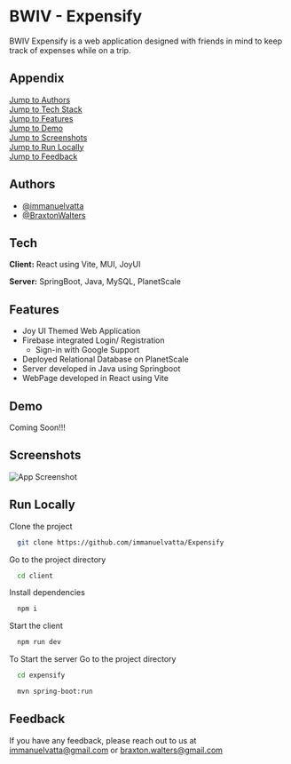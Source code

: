 # BWIV - Expensify

BWIV Expensify is a web application designed with friends in mind to keep track of expenses while on a trip. 



## Appendix



[Jump to Authors](#Authors)  
[Jump to Tech Stack](#Tech)  
[Jump to Features](#Features)  
[Jump to Demo](#Demo)  
[Jump to Screenshots](#Screenshots)  
[Jump to Run Locally](#Run)  
[Jump to Feedback](#Feedback)  


## Authors

- [@immanuelvatta](https://github.com/immanuelvatta)
- [@BraxtonWalters](https://github.com/BraxtonWalters)


## Tech

**Client:** React using Vite, MUI, JoyUI

**Server:** SpringBoot, Java, MySQL, PlanetScale


## Features

- Joy UI Themed Web Application
- Firebase integrated Login/ Registration
    - Sign-in with Google Support
- Deployed Relational Database on PlanetScale
- Server developed in Java using Springboot
- WebPage developed in React using Vite



## Demo

Coming Soon!!!


## Screenshots

![App Screenshot](https://via.placeholder.com/468x300?text=App+Screenshot+Here)


## Run Locally

Clone the project

```bash
  git clone https://github.com/immanuelvatta/Expensify
```

Go to the project directory

```bash
  cd client
```

Install dependencies

```bash
  npm i
```

Start the client

```bash
  npm run dev
```

To Start the server Go to the project directory

```bash
  cd expensify
```

```bash
  mvn spring-boot:run
```
## Feedback

If you have any feedback, please reach out to us at immanuelvatta@gmail.com or braxton.walters@gmail.com
